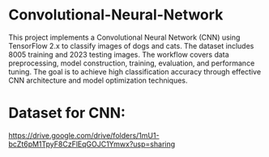 # Convolutional-Neural-Network
This project implements a Convolutional Neural Network (CNN) using TensorFlow 2.x to classify images of dogs and cats. The dataset includes 8005 training and 2023 testing images. The workflow covers data preprocessing, model construction, training, evaluation, and performance tuning. The goal is to achieve high classification accuracy through effective CNN architecture and model optimization techniques.
# Dataset for CNN: 
https://drive.google.com/drive/folders/1mU1-bcZt6pM1TpyF8CzFlEqGOJC1Ymwx?usp=sharing
